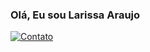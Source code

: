 ### Olá, Eu sou Larissa Araujo
[![Contato](https://img.shields.io/badge/LinkedIn-0077B5?style=for-the-badge&logo=linkedin&logoColor=white)](https://www.linkedin.com/in/larissa-araujo-abb1a6172?lipi=urn%3Ali%3Apage%3Ad_flagship3_profile_view_base_contact_details%3BLyDstb1rRRqpdn3UC5PhkQ%3D%3D)
